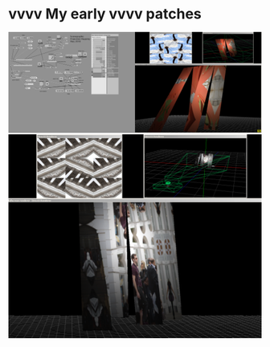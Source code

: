 vvvv
My early vvvv patches
====
![](vvvv-01-10/ROOM2/scenographic/patch8.png)
![](vvvv-01-10/ROOM2/scenographic/sceno-renderer2.png)
